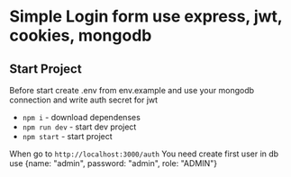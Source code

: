 # Simple Login form use express, jwt, cookies, mongodb

## Start Project

Before start create .env from env.example and use your mongodb connection and write auth secret for jwt

- `npm i` - download dependenses
- `npm run dev` - start dev project
- `npm start` - start project

When go to `http://localhost:3000/auth`
You need create first user in db use {name: "admin", password: "admin", role: "ADMIN"}
